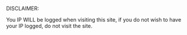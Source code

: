 DISCLAIMER:

You IP WILL be logged when visiting this site, if you do not wish to have your IP logged, do not visit the site.
